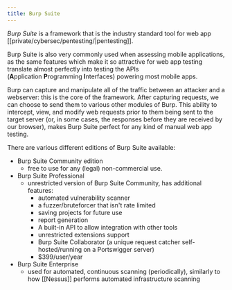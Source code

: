 ```yaml
---
title: Burp Suite
---
```

_Burp Suite_ is a framework that is the industry standard tool for web app [[private/cybersec/pentesting/|pentesting]]. 

Burp Suite is also very commonly used when assessing mobile applications, as the same features which make it so attractive for web app testing translate almost perfectly into testing the APIs (**A**pplication **P**rogramming **I**nterfaces) powering most mobile apps.  

Burp can capture and manipulate all of the traffic between an attacker and a webserver: this is the core of the framework. After capturing requests, we can choose to send them to various other modules of Burp. This ability to intercept, view, and modify web requests prior to them being sent to the target server (or, in some cases, the responses before they are received by our browser), makes Burp Suite perfect for any kind of manual web app testing.  

There are various different editions of Burp Suite available:
- Burp Suite Community edition
	- free to use for any (legal) non-commercial use.
-   Burp Suite Professional 
	- unrestricted version of Burp Suite Community, has additional features:
		- automated vulnerability scanner
		- a fuzzer/bruteforcer that isn't rate limited
		- saving projects for future use
		- report generation
		- A built-in API to allow integration with other tools
		- unrestricted extensions support
		- Burp Suite Collaborator (a unique request catcher self-hosted/running on a Portswigger server)
		- $399/user/year
- Burp Suite Enterprise
	- used for automated, continuous scanning (periodically), similarly to how [[Nessus]] performs automated infrastructure scanning